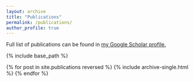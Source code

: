 ```yaml
---
layout: archive
title: "Publications"
permalink: /publications/
author_profile: true
---
```



Full list of publications can be found in <u><a href="{{author.googlescholar}}">my Google Scholar profile</a>.</u>


{% include base_path %}

{% for post in site.publications reversed %}
  {% include archive-single.html %}
{% endfor %}
